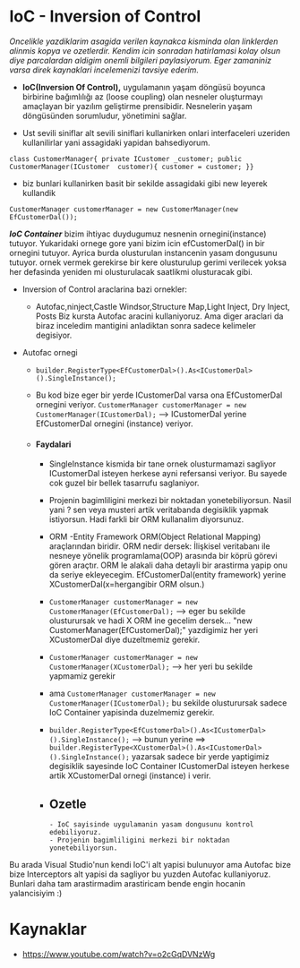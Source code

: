 # IoC - Inversion of Control

*Oncelikle yazdiklarim asagida verilen kaynakca kisminda olan linklerden alinmis kopya ve ozetlerdir. Kendim icin sonradan hatirlamasi kolay olsun diye parcalardan aldigim onemli bilgileri paylasiyorum. Eger zamaniniz varsa direk kaynaklari incelemenizi tavsiye ederim.*

- **IoC(Inversion Of Control),** uygulamanın yaşam döngüsü boyunca birbirine bağımlılığı az (loose coupling) olan nesneler oluşturmayı amaçlayan bir yazılım geliştirme prensibidir. Nesnelerin yaşam döngüsünden sorumludur, yönetimini sağlar. 

- Ust sevili siniflar alt sevili siniflari kullanirken onlari interfaceleri uzeriden kullanilirlar yani assagidaki yapidan bahsediyorum.
> 
` class CustomerManager{
private ICustomer _customer;
public CustomerManager(ICustomer  customer){
    customer = customer;
}} `

 - biz bunlari kullanirken basit bir sekilde assagidaki gibi  new leyerek kullandik
 
 ` CustomerManager customerManager = new CustomerManager(new EfCustomerDal()); `
  
 ***IoC Container***  bizim ihtiyac duydugumuz nesnenin ornegini(instance) tutuyor. Yukaridaki ornege gore yani bizim icin efCustomerDal() in bir ornegini tutuyor.
 Ayrica burda olusturulan instancenin yasam dongusunu tutuyor. ornek vermek gerekirse bir kere olusturulup gerimi verilecek yoksa her defasinda yeniden mi olusturulacak saatlikmi olusturacak gibi.

- Inversion of Control araclarina bazi ornekler:
     - Autofac,ninject,Castle Windsor,Structure Map,Light Inject, Dry Inject, Posts
Biz kursta Autofac aracini kullaniyoruz. Ama diger araclari da biraz inceledim mantigini anladiktan sonra sadece kelimeler degisiyor.

- Autofac ornegi
    - ` builder.RegisterType<EfCustomerDal>().As<ICustomerDal>().SingleInstance(); `
    - Bu kod bize eger bir yerde ICustomerDal varsa ona EfCustomerDal ornegini veriyor.
    ` CustomerManager customerManager = new CustomerManager(ICustomerDal); ` -->  ICustomerDal  yerine EfCustomerDal ornegini (instance) veriyor.
    
    - #### Faydalari 
    
         - SingleInstance kismida bir tane ornek olusturmamazi sagliyor ICustomerDal isteyen herkese ayni refersansi veriyor. Bu sayede cok guzel bir bellek tasarrufu saglaniyor.
         - Projenin bagimliligini merkezi bir noktadan yonetebiliyorsun. Nasil yani ? sen veya musteri artik veritabanda degisiklik yapmak istiyorsun. Hadi farkli  bir ORM kullanalim diyorsunuz.
         - ORM -Entity Framework ORM(Object Relational Mapping) araçlarından biridir. ORM nedir dersek: İlişkisel veritabanı ile nesneye yönelik programlama(OOP) arasında bir köprü görevi gören araçtır. 
          ORM le alakali daha detayli bir arastirma yapip onu da seriye ekleyecegim.
         EfCustomerDal(entity framework) yerine XCustomerDal(x=hergangibir ORM olsun.)
         - ` CustomerManager customerManager = new CustomerManager(EfCustomerDal); ` --> eger bu sekilde olusturursak ve hadi X ORM ine gecelim dersek... "new CustomerManager(EfCustomerDal);" yazdigimiz her yeri XCustomerDal diye duzeltmemiz gerekir.
         - ` CustomerManager customerManager = new CustomerManager(XCustomerDal); ` --> her yeri bu sekilde yapmamiz gerekir
         - ama ` CustomerManager customerManager = new CustomerManager(ICustomerDal); ` bu sekilde olusturursak sadece IoC Container yapisinda duzelmemiz gerekir.
         - ` builder.RegisterType<EfCustomerDal>().As<ICustomerDal>().SingleInstance(); ` --> bunun yerine ==> ` builder.RegisterType<XCustomerDal>().As<ICustomerDal>().SingleInstance(); ` yazarsak sadece bir yerde yaptigimiz degisiklik sayesinde IoC Container ICustomerDal isteyen herkese artik XCustomerDal ornegi (instance) i verir.
        
      - ## Ozetle
            - IoC sayisinde uygulamanin yasam dongusunu kontrol edebiliyoruz.
            - Projenin bagimliligini merkezi bir noktadan yonetebiliyorsun.
    


Bu arada Visual Studio'nun kendi IoC'i alt yapisi bulunuyor ama Autofac bize bize Interceptors alt yapisi da sagliyor bu yuzden Autofac kullaniyoruz. Bunlari daha tam arastirmadim arastiricam bende engin hocanin yalancisiyim :)
 
# Kaynaklar 
- https://www.youtube.com/watch?v=o2cGqDVNzWg

